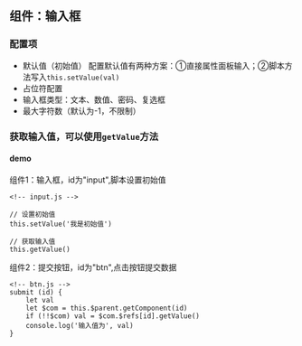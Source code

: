 ## 组件：输入框
### 配置项
- 默认值（初始值）
配置默认值有两种方案：①直接属性面板输入；②脚本方法写入`this.setValue(val)`
- 占位符配置
- 输入框类型：文本、数值、密码、复选框
- 最大字符数（默认为-1，不限制）

### 获取输入值，可以使用`getValue`方法

#### demo 
组件1：输入框，id为"input",脚本设置初始值
```
<!-- input.js -->

// 设置初始值
this.setValue('我是初始值')

// 获取输入值
this.getValue()
```
组件2：提交按钮，id为"btn",点击按钮提交数据
```
<!-- btn.js -->
submit (id) {
    let val
    let $com = this.$parent.getComponent(id)
    if (!!$com) val = $com.$refs[id].getValue()
    console.log('输入值为', val)
}
```